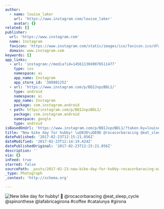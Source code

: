 ```yaml
---
author:
  - name: louise_laker
    url: 'https://www.instagram.com/louise_laker'
    avatar: {}
related: []
publisher:
  url: 'https://www.instagram.com'
  name: Instagram
  favicon: 'https://www.instagram.com/static/images/ico/favicon.ico/dfa85bb1fd63.ico'
  domain: www.instagram.com
keywords: []
app_links:
  - url: 'instagram://media?id=1456113049076511477'
    type: ios
    namespace: ai
    app_name: Instagram
    app_store_id: '389801252'
  - url: 'https://www.instagram.com/p/BQ1JxpzBDL1/'
    type: android
    namespace: ai
    app_name: Instagram
    package: com.instagram.android
  - path: https/instagram.com/p/BQ1JxpzBDL1/
    package: com.instagram.android
    namespace: google
    type: android
isBasedOnUrl: 'https://www.instagram.com/p/BQ1JxpzBDL1/?taken-by=louise_laker'
title: "New bike day for hubby! \uD83D\uDE0D @rocacorbaracing @eat_sleep_cycle @spinonthese @lafabricagirona #coffee #catalunya #girona"
datePublished: '2017-02-23T12:15:21.856Z'
dateModified: '2017-02-23T12:14:19.424Z'
datePublishedOriginal: '2017-02-23T12:15:21.856Z'
description: ''
via: {}
inFeed: true
starred: false
sourcePath: _posts/2017-02-23-new-bike-day-for-hubby-rocacorbaracing-eat_sleep_cycle.md
_type: Photograph
_context: 'http://schema.org'

---
```

![New bike day for hubby!  @rocacorbaracing @eat_sleep_cycle @spinonthese @lafabricagirona #coffee #catalunya #girona](https://scontent.cdninstagram.com/t51.2885-15/s640x640/sh0.08/e35/16789389_153448021835758_3990773252258529280_n.jpg)